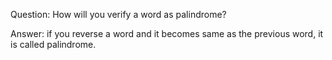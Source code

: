 Question: How will you verify a word as palindrome?

Answer: if you reverse a word and it becomes same as the previous word, it is called palindrome.
